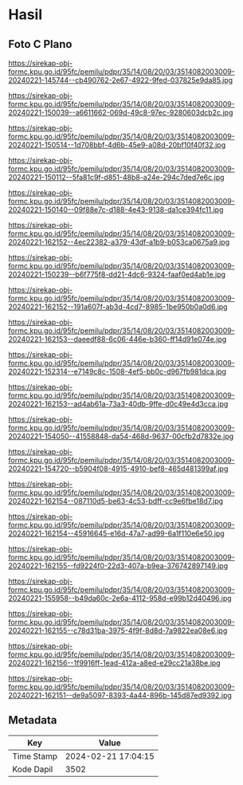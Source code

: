 # Hasil

## Foto C Plano

https://sirekap-obj-formc.kpu.go.id/95fc/pemilu/pdpr/35/14/08/20/03/3514082003009-20240221-145744--cb490762-2e67-4922-9fed-037825e9da85.jpg

https://sirekap-obj-formc.kpu.go.id/95fc/pemilu/pdpr/35/14/08/20/03/3514082003009-20240221-150039--a6611662-069d-49c8-97ec-9280603dcb2c.jpg

https://sirekap-obj-formc.kpu.go.id/95fc/pemilu/pdpr/35/14/08/20/03/3514082003009-20240221-150514--1d708bbf-4d6b-45e9-a08d-20bf10f40f32.jpg

https://sirekap-obj-formc.kpu.go.id/95fc/pemilu/pdpr/35/14/08/20/03/3514082003009-20240221-150112--5fa81c9f-d851-48b8-a24e-294c7ded7e6c.jpg

https://sirekap-obj-formc.kpu.go.id/95fc/pemilu/pdpr/35/14/08/20/03/3514082003009-20240221-150140--09f88e7c-d188-4e43-9138-da1ce394fc11.jpg

https://sirekap-obj-formc.kpu.go.id/95fc/pemilu/pdpr/35/14/08/20/03/3514082003009-20240221-162152--4ec22382-a379-43df-a1b9-b053ca0675a9.jpg

https://sirekap-obj-formc.kpu.go.id/95fc/pemilu/pdpr/35/14/08/20/03/3514082003009-20240221-150239--b6f775f8-dd21-4dc6-9324-faaf0ed4ab1e.jpg

https://sirekap-obj-formc.kpu.go.id/95fc/pemilu/pdpr/35/14/08/20/03/3514082003009-20240221-162152--191a607f-ab3d-4cd7-8985-1be950b0a0d6.jpg

https://sirekap-obj-formc.kpu.go.id/95fc/pemilu/pdpr/35/14/08/20/03/3514082003009-20240221-162153--daeedf88-6c06-446e-b360-ff14d91e074e.jpg

https://sirekap-obj-formc.kpu.go.id/95fc/pemilu/pdpr/35/14/08/20/03/3514082003009-20240221-152314--e7149c8c-1508-4ef5-bb0c-d967fb981dca.jpg

https://sirekap-obj-formc.kpu.go.id/95fc/pemilu/pdpr/35/14/08/20/03/3514082003009-20240221-162153--ad4ab61a-73a3-40db-9ffe-d0c49e4d3cca.jpg

https://sirekap-obj-formc.kpu.go.id/95fc/pemilu/pdpr/35/14/08/20/03/3514082003009-20240221-154050--41558848-da54-468d-9637-00cfb2d7832e.jpg

https://sirekap-obj-formc.kpu.go.id/95fc/pemilu/pdpr/35/14/08/20/03/3514082003009-20240221-154720--b5904f08-4915-4910-bef8-465d481399af.jpg

https://sirekap-obj-formc.kpu.go.id/95fc/pemilu/pdpr/35/14/08/20/03/3514082003009-20240221-162154--087110d5-be63-4c53-bdff-cc9e6fbe18d7.jpg

https://sirekap-obj-formc.kpu.go.id/95fc/pemilu/pdpr/35/14/08/20/03/3514082003009-20240221-162154--45916645-e16d-47a7-ad99-6a1f110e6e50.jpg

https://sirekap-obj-formc.kpu.go.id/95fc/pemilu/pdpr/35/14/08/20/03/3514082003009-20240221-162155--fd9224f0-22d3-407a-b9ea-376742897149.jpg

https://sirekap-obj-formc.kpu.go.id/95fc/pemilu/pdpr/35/14/08/20/03/3514082003009-20240221-155958--b49da60c-2e6a-4112-958d-e99b12d40496.jpg

https://sirekap-obj-formc.kpu.go.id/95fc/pemilu/pdpr/35/14/08/20/03/3514082003009-20240221-162155--c78d31ba-3975-4f9f-8d8d-7a9822ea08e6.jpg

https://sirekap-obj-formc.kpu.go.id/95fc/pemilu/pdpr/35/14/08/20/03/3514082003009-20240221-162156--1f9916ff-1ead-412a-a8ed-e29cc21a38be.jpg

https://sirekap-obj-formc.kpu.go.id/95fc/pemilu/pdpr/35/14/08/20/03/3514082003009-20240221-162151--de9a5097-8393-4a44-896b-145d87ed9392.jpg


## Metadata

| Key        | Value               |
| ---------- | ------------------- |
| Time Stamp | 2024-02-21 17:04:15 |
| Kode Dapil | 3502                |



